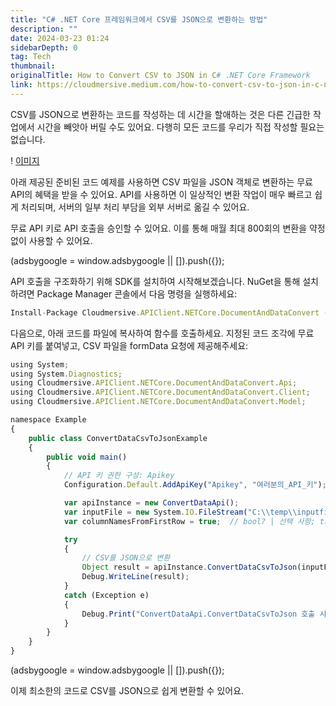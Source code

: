 ```yaml
---
title: "C# .NET Core 프레임워크에서 CSV를 JSON으로 변환하는 방법"
description: ""
date: 2024-03-23 01:24
sidebarDepth: 0
tag: Tech
thumbnail:
originalTitle: How to Convert CSV to JSON in C# .NET Core Framework
link: https://cloudmersive.medium.com/how-to-convert-csv-to-json-in-c-net-core-framework-123414c5b26c
---
```


CSV를 JSON으로 변환하는 코드를 작성하는 데 시간을 할애하는 것은 다른 긴급한 작업에서 시간을 빼앗아 버릴 수도 있어요. 다행히 모든 코드를 우리가 직접 작성할 필요는 없습니다.

! [이미지](./img/How-to-Convert-CSV-to-JSON-in-C#-.NET-Core-Framework_0.png)

아래 제공된 준비된 코드 예제를 사용하면 CSV 파일을 JSON 객체로 변환하는 무료 API의 혜택을 받을 수 있어요. API를 사용하면 이 일상적인 변환 작업이 매우 빠르고 쉽게 처리되며, 서버의 일부 처리 부담을 외부 서버로 옮길 수 있어요.

무료 API 키로 API 호출을 승인할 수 있어요. 이를 통해 매월 최대 800회의 변환을 약정없이 사용할 수 있어요.

<!-- ui-log 수평형 -->

<ins class="adsbygoogle"
      style="display:block"
      data-ad-client="ca-pub-4877378276818686"
      data-ad-slot="9743150776"
      data-ad-format="auto"
      data-full-width-responsive="true"></ins>
<component is="script">
(adsbygoogle = window.adsbygoogle || []).push({});
</component>

API 호출을 구조화하기 위해 SDK를 설치하여 시작해보겠습니다. NuGet을 통해 설치하려면 Package Manager 콘솔에서 다음 명령을 실행하세요:

```js
Install-Package Cloudmersive.APIClient.NETCore.DocumentAndDataConvert -Version 2.2.1
```

다음으로, 아래 코드를 파일에 복사하여 함수를 호출하세요. 지정된 코드 조각에 무료 API 키를 붙여넣고, CSV 파일을 formData 요청에 제공해주세요:

```js
using System;
using System.Diagnostics;
using Cloudmersive.APIClient.NETCore.DocumentAndDataConvert.Api;
using Cloudmersive.APIClient.NETCore.DocumentAndDataConvert.Client;
using Cloudmersive.APIClient.NETCore.DocumentAndDataConvert.Model;

namespace Example
{
    public class ConvertDataCsvToJsonExample
    {
        public void main()
        {
            // API 키 권한 구성: Apikey
            Configuration.Default.AddApiKey("Apikey", "여러분의_API_키");

            var apiInstance = new ConvertDataApi();
            var inputFile = new System.IO.FileStream("C:\\temp\\inputfile", System.IO.FileMode.Open); // 작업을 수행할 입력 파일.
            var columnNamesFromFirstRow = true;  // bool? | 선택 사항; true로 설정하면 첫 번째 행이 열의 레이블로 사용됩니다. false로 설정하면 열이 Column0, Column1 등으로 명명됩니다. 기본값은 true입니다. Column 헤더를 사용하지 않거나 불규칙한 열 구조를 가지고 있다면 false로 설정하세요. (선택사항)

            try
            {
                // CSV를 JSON으로 변환
                Object result = apiInstance.ConvertDataCsvToJson(inputFile, columnNamesFromFirstRow);
                Debug.WriteLine(result);
            }
            catch (Exception e)
            {
                Debug.Print("ConvertDataApi.ConvertDataCsvToJson 호출 시 예외 발생: " + e.Message );
            }
        }
    }
}
```

<!-- ui-log 수평형 -->

<ins class="adsbygoogle"
      style="display:block"
      data-ad-client="ca-pub-4877378276818686"
      data-ad-slot="9743150776"
      data-ad-format="auto"
      data-full-width-responsive="true"></ins>
<component is="script">
(adsbygoogle = window.adsbygoogle || []).push({});
</component>

이제 최소한의 코드로 CSV를 JSON으로 쉽게 변환할 수 있어요.
